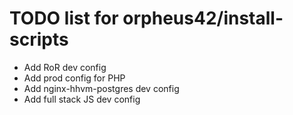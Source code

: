 # TODO list for orpheus42/install-scripts

- Add RoR dev config
- Add prod config for PHP
- Add nginx-hhvm-postgres dev config
- Add full stack JS dev config
